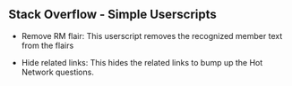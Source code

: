 ## Stack Overflow - Simple Userscripts

* Remove RM flair: This userscript removes the recognized member text from the flairs

* Hide related links: This hides the related links to bump up the Hot Network questions.
